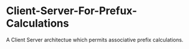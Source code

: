 # Client-Server-For-Prefux-Calculations
A Client Server architectue which permits associative prefix calculations.
